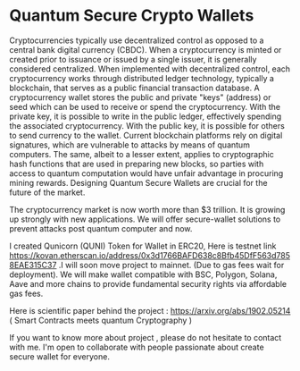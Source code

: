 # Quantum Secure Crypto Wallets
Cryptocurrencies typically use decentralized control as opposed to a central bank digital currency (CBDC). When a cryptocurrency is minted or created prior to issuance or issued by a single issuer, it is generally considered centralized. When implemented with decentralized control, each cryptocurrency works through distributed ledger technology, typically a blockchain, that serves as a public financial transaction database. A cryptocurrency wallet stores the public and private "keys" (address) or seed which can be used to receive or spend the cryptocurrency. With the private key, it is possible to write in the public ledger, effectively spending the associated cryptocurrency. With the public key, it is possible for others to send currency to the wallet. Current blockchain platforms rely on digital signatures, which are vulnerable to attacks by means of quantum computers. The same, albeit to a lesser extent, applies to cryptographic hash functions that are used in preparing new blocks, so parties with access to quantum computation would have unfair advantage in procuring mining rewards. Designing Quantum Secure Wallets are crucial for the future of the market.

The cryptocurrency market is now worth more than $3 trillion. It is growing up strongly with new applications. We will offer secure-wallet solutions to prevent attacks post quantum computer and now. 

I created Qunicorn (QUNI) Token for Wallet in ERC20, Here is testnet link https://kovan.etherscan.io/address/0x3d1766BAFD638c8Bfb45DfF563d7858EAE315C37 .I will soon move project to mainnet. (Due to gas fees wait for deployment). We will make wallet compatible with BSC, Polygon, Solana, Aave and more chains to provide fundamental security rights via affordable gas fees.

Here is scientific paper behind the project : https://arxiv.org/abs/1902.05214 ( Smart Contracts meets quantum Cryptography )

If you want to know more about project , please do not hesitate to contact with me. I'm open to collaborate with people passionate about create secure wallet for everyone.
